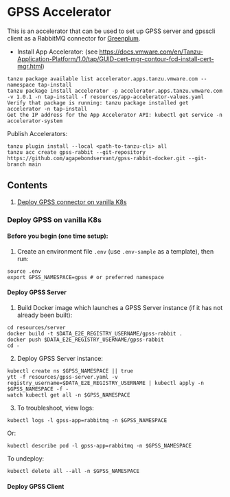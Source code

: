 # GPSS Accelerator

This is an accelerator that can be used to set up GPSS server and gpsscli client as a RabbitMQ connector for [Greenplum](https://docs.vmware.com/en/VMware-Tanzu-Greenplum-Streaming-Server/1.9/greenplum-streaming-server/GUID-rabbitmq-loading.html).

* Install App Accelerator: (see https://docs.vmware.com/en/Tanzu-Application-Platform/1.0/tap/GUID-cert-mgr-contour-fcd-install-cert-mgr.html)
```
tanzu package available list accelerator.apps.tanzu.vmware.com --namespace tap-install
tanzu package install accelerator -p accelerator.apps.tanzu.vmware.com -v 1.0.1 -n tap-install -f resources/app-accelerator-values.yaml
Verify that package is running: tanzu package installed get accelerator -n tap-install
Get the IP address for the App Accelerator API: kubectl get service -n accelerator-system
```

Publish Accelerators:
```
tanzu plugin install --local <path-to-tanzu-cli> all
tanzu acc create gpss-rabbit --git-repository https://github.com/agapebondservant/gpss-rabbit-docker.git --git-branch main
```

## Contents
1. [Deploy GPSS connector on vanilla K8s](#k8s)

### Deploy GPSS on vanilla K8s<a name="k8s"/>

#### Before you begin (one time setup):
1. Create an environment file `.env` (use `.env-sample` as a template), then run:
```
source .env
export GPSS_NAMESPACE=gpss # or preferred namespace
```

#### Deploy GPSS Server
1. Build Docker image which launches a GPSS Server instance (if it has not already been built):
```
cd resources/server
docker build -t $DATA_E2E_REGISTRY_USERNAME/gpss-rabbit .
docker push $DATA_E2E_REGISTRY_USERNAME/gpss-rabbit
cd -
```

2. Deploy GPSS Server instance:
```
kubectl create ns $GPSS_NAMESPACE || true
ytt -f resources/gpss-server.yaml -v registry_username=$DATA_E2E_REGISTRY_USERNAME | kubectl apply -n $GPSS_NAMESPACE -f -
watch kubectl get all -n $GPSS_NAMESPACE
```

3. To troubleshoot, view logs:
```
kubectl logs -l gpss-app=rabbitmq -n $GPSS_NAMESPACE
```
Or:
```
kubectl describe pod -l gpss-app=rabbitmq -n $GPSS_NAMESPACE
```

To undeploy:
```
kubectl delete all --all -n $GPSS_NAMESPACE
```

#### Deploy GPSS Client
